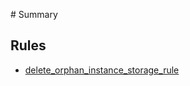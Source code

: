 ‌# Summary​

## Rules​

* [delete_orphan_instance_storage_rule](delete_orphan_instance_storage_rule.md)